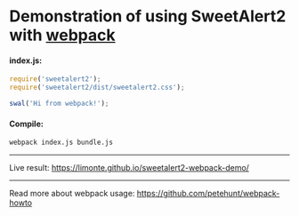 # Demonstration of using SweetAlert2 with [webpack](https://webpack.github.io/)

#### index.js:
```js
require('sweetalert2');
require('sweetalert2/dist/sweetalert2.css');

swal('Hi from webpack!');
```

#### Compile:
```sh
webpack index.js bundle.js
```

---

Live result: https://limonte.github.io/sweetalert2-webpack-demo/

---

Read more about webpack usage: https://github.com/petehunt/webpack-howto
